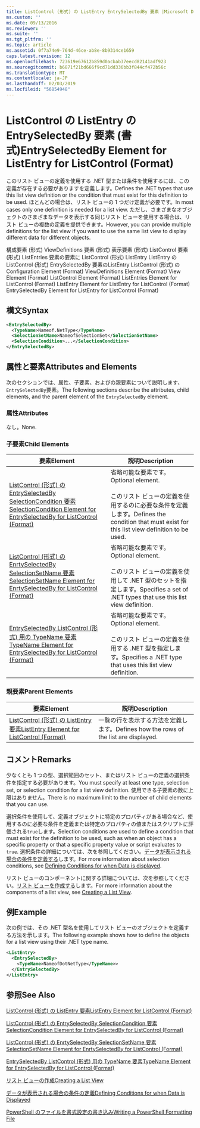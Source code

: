 ```yaml
---
title: ListControl (形式) の ListEntry EntrySelectedBy 要素 |Microsoft Docs
ms.custom: ''
ms.date: 09/13/2016
ms.reviewer: ''
ms.suite: ''
ms.tgt_pltfrm: ''
ms.topic: article
ms.assetid: 0f7a74e9-764d-46ce-ab8e-8b9314ce1659
caps.latest.revision: 12
ms.openlocfilehash: 723619e67612b859d0acbab37eecd82141adf923
ms.sourcegitcommit: b6871f21bd666f9cd71dd336bb3f844cf472b56c
ms.translationtype: MT
ms.contentlocale: ja-JP
ms.lasthandoff: 02/03/2019
ms.locfileid: "56854948"
---
```

# <a name="entryselectedby-element-for-listentry-for-listcontrol-format"></a><span data-ttu-id="7f91a-102">ListControl の ListEntry の EntrySelectedBy 要素 (書式)</span><span class="sxs-lookup"><span data-stu-id="7f91a-102">EntrySelectedBy Element for ListEntry for ListControl (Format)</span></span>

<span data-ttu-id="7f91a-103">このリスト ビューの定義を使用する .NET 型または条件を使用するには、この定義が存在する必要がありますを定義します。</span><span class="sxs-lookup"><span data-stu-id="7f91a-103">Defines the .NET types that use this list view definition or the condition that must exist for this definition to be used.</span></span> <span data-ttu-id="7f91a-104">ほとんどの場合は、リスト ビューの 1 つだけ定義が必要です。</span><span class="sxs-lookup"><span data-stu-id="7f91a-104">In most cases only one definition is needed for a list view.</span></span> <span data-ttu-id="7f91a-105">ただし、さまざまなオブジェクトのさまざまなデータを表示する同じリスト ビューを使用する場合は、リスト ビューの複数の定義を提供できます。</span><span class="sxs-lookup"><span data-stu-id="7f91a-105">However, you can provide multiple definitions for the list view if you want to use the same list view to display different data for different objects.</span></span>

<span data-ttu-id="7f91a-106">構成要素 (形式) ViewDefinitions 要素 (形式) 表示要素 (形式) ListControl 要素 (形式) ListEntries 要素の要素に ListControl (形式) ListEntry ListEntry の ListControl (形式) EntrySelectedBy 要素のListEntry ListControl (形式) の</span><span class="sxs-lookup"><span data-stu-id="7f91a-106">Configuration Element (Format) ViewDefinitions Element (Format) View Element (Format) ListControl Element (Format) ListEntries Element for ListControl (Format) ListEntry Element for ListEntry for ListControl (Format) EntrySelectedBy Element for ListEntry for ListControl (Format)</span></span>

## <a name="syntax"></a><span data-ttu-id="7f91a-107">構文</span><span class="sxs-lookup"><span data-stu-id="7f91a-107">Syntax</span></span>

```xml
<EntrySelectedBy>
  <TypeName>Nameof.NetType</TypeName>
  <SelectionSetName>NameofSelectionSet</SelectionSetName>
  <SelectionCondition>...</SelectionCondition>
</EntrySelectedBy>
```

## <a name="attributes-and-elements"></a><span data-ttu-id="7f91a-108">属性と要素</span><span class="sxs-lookup"><span data-stu-id="7f91a-108">Attributes and Elements</span></span>

<span data-ttu-id="7f91a-109">次のセクションでは、属性、子要素、およびの親要素について説明します、`EntrySelectedBy`要素。</span><span class="sxs-lookup"><span data-stu-id="7f91a-109">The following sections describe the attributes, child elements, and the parent element of the `EntrySelectedBy` element.</span></span>

### <a name="attributes"></a><span data-ttu-id="7f91a-110">属性</span><span class="sxs-lookup"><span data-stu-id="7f91a-110">Attributes</span></span>

<span data-ttu-id="7f91a-111">なし。</span><span class="sxs-lookup"><span data-stu-id="7f91a-111">None.</span></span>

### <a name="child-elements"></a><span data-ttu-id="7f91a-112">子要素</span><span class="sxs-lookup"><span data-stu-id="7f91a-112">Child Elements</span></span>

|<span data-ttu-id="7f91a-113">要素</span><span class="sxs-lookup"><span data-stu-id="7f91a-113">Element</span></span>|<span data-ttu-id="7f91a-114">説明</span><span class="sxs-lookup"><span data-stu-id="7f91a-114">Description</span></span>|
|-------------|-----------------|
|[<span data-ttu-id="7f91a-115">ListControl (形式) の EntrySelectedBy SelectionCondition 要素</span><span class="sxs-lookup"><span data-stu-id="7f91a-115">SelectionCondition Element for EntrySelectedBy for ListControl  (Format)</span></span>](./selectioncondition-element-for-entryselectedby-for-listcontrol-format.md)|<span data-ttu-id="7f91a-116">省略可能な要素です。</span><span class="sxs-lookup"><span data-stu-id="7f91a-116">Optional element.</span></span><br /><br /> <span data-ttu-id="7f91a-117">このリスト ビューの定義を使用するのに必要な条件を定義します。</span><span class="sxs-lookup"><span data-stu-id="7f91a-117">Defines the condition that must exist for this list view definition to be used.</span></span>|
|[<span data-ttu-id="7f91a-118">ListControl (形式) の EnrtySelectedBy SelectionSetName 要素</span><span class="sxs-lookup"><span data-stu-id="7f91a-118">SelectionSetName Element for EnrtySelectedBy for ListControl (Format)</span></span>](./selectionsetname-element-for-entryselectedby-for-listcontrol-format.md)|<span data-ttu-id="7f91a-119">省略可能な要素です。</span><span class="sxs-lookup"><span data-stu-id="7f91a-119">Optional element.</span></span><br /><br /> <span data-ttu-id="7f91a-120">このリスト ビューの定義を使用して .NET 型のセットを指定します。</span><span class="sxs-lookup"><span data-stu-id="7f91a-120">Specifies a set of .NET types that use this list view definition.</span></span>|
|[<span data-ttu-id="7f91a-121">EntrySelectedBy ListControl (形式) 用の TypeName 要素</span><span class="sxs-lookup"><span data-stu-id="7f91a-121">TypeName Element for EntrySelectedBy for ListControl (Format)</span></span>](./typename-element-for-entryselectedby-for-listcontrol-format.md)|<span data-ttu-id="7f91a-122">省略可能な要素です。</span><span class="sxs-lookup"><span data-stu-id="7f91a-122">Optional element.</span></span><br /><br /> <span data-ttu-id="7f91a-123">このリスト ビューの定義を使用する .NET 型を指定します。</span><span class="sxs-lookup"><span data-stu-id="7f91a-123">Specifies a .NET type that uses this list view definition.</span></span>|

### <a name="parent-elements"></a><span data-ttu-id="7f91a-124">親要素</span><span class="sxs-lookup"><span data-stu-id="7f91a-124">Parent Elements</span></span>

|<span data-ttu-id="7f91a-125">要素</span><span class="sxs-lookup"><span data-stu-id="7f91a-125">Element</span></span>|<span data-ttu-id="7f91a-126">説明</span><span class="sxs-lookup"><span data-stu-id="7f91a-126">Description</span></span>|
|-------------|-----------------|
|[<span data-ttu-id="7f91a-127">ListControl (形式) の ListEntry 要素</span><span class="sxs-lookup"><span data-stu-id="7f91a-127">ListEntry Element for ListControl (Format)</span></span>](./listentry-element-for-listcontrol-format.md)|<span data-ttu-id="7f91a-128">一覧の行を表示する方法を定義します。</span><span class="sxs-lookup"><span data-stu-id="7f91a-128">Defines how the rows of the list are displayed.</span></span>|

## <a name="remarks"></a><span data-ttu-id="7f91a-129">コメント</span><span class="sxs-lookup"><span data-stu-id="7f91a-129">Remarks</span></span>

<span data-ttu-id="7f91a-130">少なくとも 1 つの型、選択範囲のセット、またはリスト ビューの定義の選択条件を指定する必要があります。</span><span class="sxs-lookup"><span data-stu-id="7f91a-130">You must specify at least one type, selection set, or selection condition for a list view definition.</span></span> <span data-ttu-id="7f91a-131">使用できる子要素の数に上限はありません。</span><span class="sxs-lookup"><span data-stu-id="7f91a-131">There is no maximum limit to the number of child elements that you can use.</span></span>

<span data-ttu-id="7f91a-132">選択条件を使用して、定義オブジェクトに特定のプロパティがある場合など、使用するのに必要な条件を定義または特定のプロパティの値またはスクリプトに評価される`true`します。</span><span class="sxs-lookup"><span data-stu-id="7f91a-132">Selection conditions are used to define a condition that must exist for the definition to be used, such as when an object has a specific property or that a specific property value or script evaluates to `true`.</span></span> <span data-ttu-id="7f91a-133">選択条件の詳細については、次を参照してください。[データが表示される場合の条件を定義する](./defining-conditions-for-displaying-data.md)します。</span><span class="sxs-lookup"><span data-stu-id="7f91a-133">For more information about selection conditions, see [Defining Conditions for when Data is displayed](./defining-conditions-for-displaying-data.md).</span></span>

<span data-ttu-id="7f91a-134">リスト ビューのコンポーネントに関する詳細については、次を参照してください。[リスト ビューを作成する](./creating-a-list-view.md)します。</span><span class="sxs-lookup"><span data-stu-id="7f91a-134">For more information about the components of a list view, see [Creating a List View](./creating-a-list-view.md).</span></span>

## <a name="example"></a><span data-ttu-id="7f91a-135">例</span><span class="sxs-lookup"><span data-stu-id="7f91a-135">Example</span></span>

<span data-ttu-id="7f91a-136">次の例では、その .NET 型名を使用してリスト ビューのオブジェクトを定義する方法を示します。</span><span class="sxs-lookup"><span data-stu-id="7f91a-136">The following example shows how to define the objects for a list view using their .NET type name.</span></span>

```xml
<ListEntry>
  <EntrySelectedBy>
    <TypeName>NameofDotNetType</TypeName>>
  </EntrySelectedBy>
</ListEntry>
```

## <a name="see-also"></a><span data-ttu-id="7f91a-137">参照</span><span class="sxs-lookup"><span data-stu-id="7f91a-137">See Also</span></span>

[<span data-ttu-id="7f91a-138">ListControl (形式) の ListEntry 要素</span><span class="sxs-lookup"><span data-stu-id="7f91a-138">ListEntry Element for ListControl (Format)</span></span>](./listentry-element-for-listcontrol-format.md)

[<span data-ttu-id="7f91a-139">ListControl (形式) の EntrySelectedBy SelectionCondition 要素</span><span class="sxs-lookup"><span data-stu-id="7f91a-139">SelectionCondition Element for EntrySelectedBy for ListControl (Format)</span></span>](./selectioncondition-element-for-entryselectedby-for-listcontrol-format.md)

[<span data-ttu-id="7f91a-140">ListControl (形式) の EnrtySelectedBy SelectionSetName 要素</span><span class="sxs-lookup"><span data-stu-id="7f91a-140">SelectionSetName Element for EnrtySelectedBy for ListControl (Format)</span></span>](./selectionsetname-element-for-entryselectedby-for-listcontrol-format.md)

[<span data-ttu-id="7f91a-141">EntrySelectedBy ListControl (形式) 用の TypeName 要素</span><span class="sxs-lookup"><span data-stu-id="7f91a-141">TypeName Element for EntrySelectedBy for ListControl (Format)</span></span>](./typename-element-for-entryselectedby-for-listcontrol-format.md)

[<span data-ttu-id="7f91a-142">リスト ビューの作成</span><span class="sxs-lookup"><span data-stu-id="7f91a-142">Creating a List View</span></span>](./creating-a-list-view.md)

[<span data-ttu-id="7f91a-143">データが表示される場合の条件の定義</span><span class="sxs-lookup"><span data-stu-id="7f91a-143">Defining Conditions for when Data is Displayed</span></span>](./defining-conditions-for-displaying-data.md)

[<span data-ttu-id="7f91a-144">PowerShell のファイルを書式設定の書き込み</span><span class="sxs-lookup"><span data-stu-id="7f91a-144">Writing a PowerShell Formatting File</span></span>](./writing-a-powershell-formatting-file.md)
